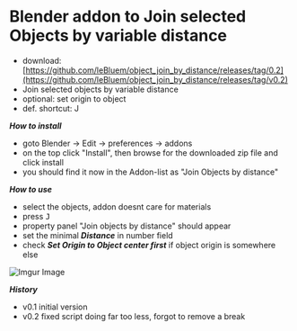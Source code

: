 # Blender addon to Join selected Objects by variable distance
 - download: [https://github.com/leBluem/object_join_by_distance/releases/tag/0.2](https://github.com/leBluem/object_join_by_distance/releases/tag/v0.2)
 - Join selected objects by variable distance
 - optional: set origin to object
 - def. shortcut: J

***How to install***
 - goto Blender -> Edit -> preferences -> addons
 - on the top click "Install", then browse for the downloaded zip file and click install
 - you should find it now in the Addon-list as
   "Join Objects by distance"

***How to use***
 - select the objects, addon doesnt care for materials
 - press <kbd>J</kbd>
 - property panel "Join objects by distance" should appear
 - set the minimal ***Distance*** in number field
 - check ***Set Origin to Object center first*** if object origin is somewhere else

![Imgur Image](https://i.imgur.com/6s8Xv7k.png)

***History***
 - v0.1 initial version
 - v0.2 fixed script doing far too less, forgot to remove a break
